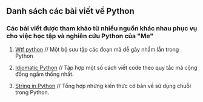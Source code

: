 
## Danh sách các bài viết về Python
### Các bài viết được tham khảo từ nhiều nguồn khác nhau phục vụ cho việc học tập và nghiên cứu Python của "Me"

1. [Wtf python](https://github.com/LinhTito/linhtito.github.io/blob/master/Python/wtfpython.md) // Một bộ sưu tập các đoạn mã dễ gây nhầm lẫn trong Python

2. [Idiomatic Python](https://github.com/LinhTito/linhtito.github.io/blob/master/Python/idiomatic%20python.md) // Tập hợp một số cách viết code theo quy tắc mà cộng đồng ngầm thống nhất. 

3. [String in Python](https://github.com/LinhTito/linhtito.github.io/blob/master/Python/string.md)  // Tổng hợp những kiến thức cơ bản về sử dụng chuỗi trong Python.
